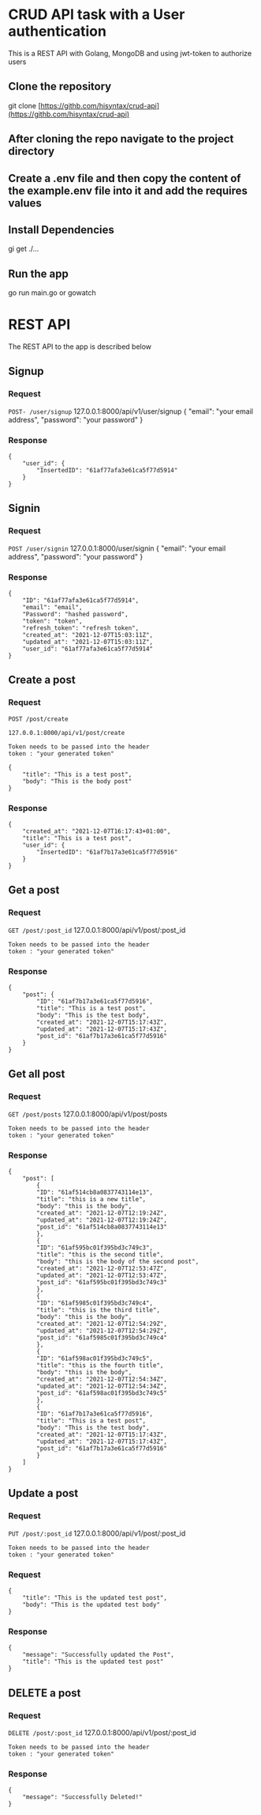 # CRUD API task with a User authentication 

This is a REST API with Golang, MongoDB and using jwt-token to authorize users

## Clone the repository
git clone [https://githb.com/hisyntax/crud-api](https://githb.com/hisyntax/crud-api)

## After cloning the repo navigate to the project directory

## Create a .env file and then copy the content of the example.env file into it and add the requires values

## Install Dependencies

gi get ./...

## Run the app

go run main.go or gowatch

# REST API

The REST API to the app is described below

## Signup

### Request

`POST- /user/signup`
     127.0.0.1:8000/api/v1/user/signup
    {
        "email": "your email address",
        "password": "your password"
    }

### Response
    {
        "user_id": {
            "InsertedID": "61af77afa3e61ca5f77d5914"
        }
    }


## Signin

### Request

`POST /user/signin`
    127.0.0.1:8000/user/signin
    {
        "email": "your email address",
        "password": "your password"
    }

### Response

    {
        "ID": "61af77afa3e61ca5f77d5914",
        "email": "email",
        "Password": "hashed password",
        "token": "token",
        "refresh_token": "refresh token",
        "created_at": "2021-12-07T15:03:11Z",
        "updated_at": "2021-12-07T15:03:11Z",
        "user_id": "61af77afa3e61ca5f77d5914"
    }

## Create a post

### Request
`POST /post/create`

    127.0.0.1:8000/api/v1/post/create

    Token needs to be passed into the header 
    token : "your generated token"

    {
        "title": "This is a test post",
        "body": "This is the body post"
    }

### Response

    {
        "created_at": "2021-12-07T16:17:43+01:00",
        "title": "This is a test post",
        "user_id": {
            "InsertedID": "61af7b17a3e61ca5f77d5916"
        }
    }

## Get a post

### Request
`GET /post/:post_id`
    127.0.0.1:8000/api/v1/post/:post_id

    Token needs to be passed into the header 
    token : "your generated token"


### Response

    {
        "post": {
            "ID": "61af7b17a3e61ca5f77d5916",
            "title": "This is a test post",
            "body": "This is the test body",
            "created_at": "2021-12-07T15:17:43Z",
            "updated_at": "2021-12-07T15:17:43Z",
            "post_id": "61af7b17a3e61ca5f77d5916"
        }
    }


## Get all post

### Request
`GET /post/posts`
    127.0.0.1:8000/api/v1/post/posts

    Token needs to be passed into the header 
    token : "your generated token"


### Response

    {
        "post": [
            {
            "ID": "61af514cb8a0837743114e13",
            "title": "this is a new title",
            "body": "this is the body",
            "created_at": "2021-12-07T12:19:24Z",
            "updated_at": "2021-12-07T12:19:24Z",
            "post_id": "61af514cb8a0837743114e13"
            },
            {
            "ID": "61af595bc01f395bd3c749c3",
            "title": "this is the second title",
            "body": "this is the body of the second post",
            "created_at": "2021-12-07T12:53:47Z",
            "updated_at": "2021-12-07T12:53:47Z",
            "post_id": "61af595bc01f395bd3c749c3"
            },
            {
            "ID": "61af5985c01f395bd3c749c4",
            "title": "this is the third title",
            "body": "this is the body",
            "created_at": "2021-12-07T12:54:29Z",
            "updated_at": "2021-12-07T12:54:29Z",
            "post_id": "61af5985c01f395bd3c749c4"
            },
            {
            "ID": "61af598ac01f395bd3c749c5",
            "title": "this is the fourth title",
            "body": "this is the body",
            "created_at": "2021-12-07T12:54:34Z",
            "updated_at": "2021-12-07T12:54:34Z",
            "post_id": "61af598ac01f395bd3c749c5"
            },
            {
            "ID": "61af7b17a3e61ca5f77d5916",
            "title": "This is a test post",
            "body": "This is the test body",
            "created_at": "2021-12-07T15:17:43Z",
            "updated_at": "2021-12-07T15:17:43Z",
            "post_id": "61af7b17a3e61ca5f77d5916"
            }
        ]
    }


## Update a post

### Request
`PUT /post/:post_id`
    127.0.0.1:8000/api/v1/post/:post_id

    Token needs to be passed into the header 
    token : "your generated token"

### Request 

    {
        "title": "This is the updated test post",
        "body": "This is the updated test body"
    }


### Response

    {
        "message": "Successfully updated the Post",
        "title": "This is the updated test post"
    }   


## DELETE a post

### Request
`DELETE /post/:post_id`
    127.0.0.1:8000/api/v1/post/:post_id

    Token needs to be passed into the header 
    token : "your generated token"


### Response

    {
        "message": "Successfully Deleted!"
    }
